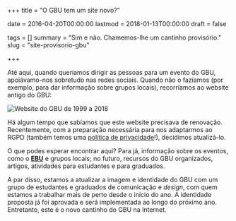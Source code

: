 +++
title = "O GBU tem um site novo?"

date = 2016-04-20T00:00:00
lastmod = 2018-01-13T00:00:00
draft = false

tags = []
summary = "Sim e não. Chamemos-lhe um cantinho provisório."
slug = "site-provisorio-gbu"

+++

Até aqui, quando queríamos dirigir as pessoas para um evento do GBU, apoiávamo-nos sobretudo nas redes sociais. Quando não o fazíamos (por exemplo, para dar informação sobre grupos locais), recorríamos ao website antigo do GBU:

![Website do GBU de 1999 a 2018](/img/blog/201806-sitio-antigo.png "Website do GBU de 1999 a 2018")

Há algum tempo que sabíamos que este website precisava de renovação. Recentemente, com a preparação necessária para nos adaptarmos ao RGPD (também temos uma [política de privacidade][policy]!), decidimos atualizá-lo.

O que podes esperar encontrar aqui? Para já, informação sobre os eventos, como o __[EBU][ebu]__ e grupos locais; no futuro, recursos do GBU organizados, artigos, atividades para estudantes e para graduados.

A par disso, estamos a atualizar a imagem e identidade do GBU com um grupo de estudantes e graduados de comunicação e _design_, com quem estamos a trabalhar mais de perto desde o início do ano. A identidade proposta já foi aprovada e será implementada ao longo do próximo ano. Entretanto, este é o novo cantinho do GBU na Internet.

[ebu]:/project/ebu-2018/
[policy]:/page/politica-privacidade/
[missao]:/page/missao-e-visao/